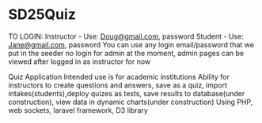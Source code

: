 # SD25Quiz
TO LOGIN: Instructor - Use: Doug@gmail.com, password
          Student - Use: Jane@gmail.com, password
You can use any login email/password that we put in the seeder
no login for admin at the moment, admin pages can be viewed after logged in as instructor for now

Quiz Application
Intended use is for academic institutions
Ability for instructors to create questions and answers, save as a quiz, import intakes(students),deploy quizes as tests, save results to database(under construction), view data in dynamic charts(under construction)
Using PHP, web sockets, laravel framework, D3 library

